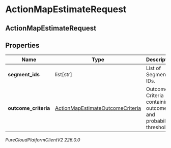 # ActionMapEstimateRequest

## ActionMapEstimateRequest

## Properties

|Name | Type | Description | Notes|
|------------ | ------------- | ------------- | -------------|
| **segment_ids** | list[str] | List of Segment IDs. | [optional] |
| **outcome_criteria** | [ActionMapEstimateOutcomeCriteria](ActionMapEstimateOutcomeCriteria) | Outcome Criteria containing outcomeId and probability thresholds. | [optional] |



_PureCloudPlatformClientV2 226.0.0_
